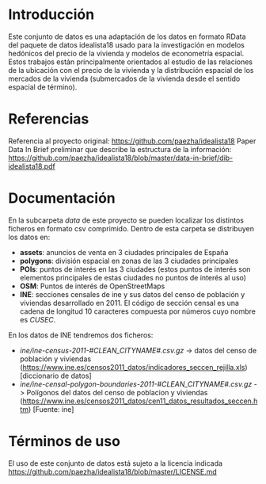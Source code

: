 # Introducción

Este conjunto de datos es una adaptación de los datos en formato RData del paquete de datos idealista18 usado para la investigación en modelos hedónicos del precio de la vivienda y modelos de econometría espacial. Estos trabajos están principalmente orientados al estudio de las relaciones de la ubicación con el precio de la vivienda y la distribución espacial de los mercados de la vivienda (submercados de la vivienda desde el sentido espacial de término).

# Referencias

Referencia al proyecto original: https://github.com/paezha/idealista18
Paper Data In Brief preliminar que describe la estructura de la información: https://github.com/paezha/idealista18/blob/master/data-in-brief/dib-idealista18.pdf

# Documentación

En la subcarpeta *data* de este proyecto se pueden localizar los distintos ficheros en formato csv comprimido. Dentro de esta carpeta se distribuyen los datos en:

* **assets**: anuncios de venta en 3 ciudades principales de España
* **polygons**: división espacial en zonas de las 3 ciudades principales
* **POIs**: puntos de interés en las 3 ciudades (estos puntos de interés son elementos principales de estas ciudades no puntos de interés al uso)
* **OSM**: Puntos de interés de OpenStreetMaps
* **INE**: secciones censales de ine y sus datos del censo de población y viviendas desarrollado en 2011. El código de sección censal es una cadena de longitud 10 caracteres compuesta por números cuyo nombre es *CUSEC*. 

En los datos de INE tendremos dos ficheros:

* *ine/ine-census-2011-#CLEAN_CITYNAME#.csv.gz* -> datos del censo de población y viviendas (https://www.ine.es/censos2011_datos/indicadores_seccen_rejilla.xls) [diccionario de datos]
* *ine/ine-censal-polygon-boundaries-2011-#CLEAN_CITYNAME#.csv.gz* -> Polígonos del datos del censo de poblacion y viviendas (https://www.ine.es/censos2011_datos/cen11_datos_resultados_seccen.htm) [Fuente: ine]


# Términos de uso

El uso de este conjunto de datos está sujeto a la licencia indicada https://github.com/paezha/idealista18/blob/master/LICENSE.md
